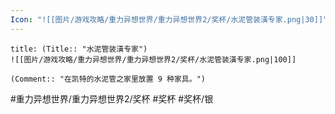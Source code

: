 ```yaml
---
Icon: "![[图片/游戏攻略/重力异想世界/重力异想世界2/奖杯/水泥管装潢专家.png|30]]"
---
```

```ad-common-silver-trophy
title: (Title:: "水泥管装潢专家")
![[图片/游戏攻略/重力异想世界/重力异想世界2/奖杯/水泥管装潢专家.png|100]]

(Comment:: "在凯特的水泥管之家里放置 9 种家具。")
```

#重力异想世界/重力异想世界2/奖杯 #奖杯 #奖杯/银

